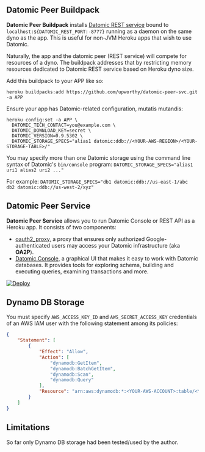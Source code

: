 ## Datomic Peer Buildpack

**Datomic Peer Buildpack** installs [Datomic REST service][0] bound to
`localhost:${DATOMIC_REST_PORT:-8777}` running as a daemon on the same
dyno as the app. This is useful for non-JVM Heroku apps that wish to
use Datomic.

Naturally, the app and the datomic peer (REST service) will compete
for resources of a dyno. The buildpack addresses that by restricting
memory resources dedicated to Datomic REST service based on Heroku
dyno size.

Add this buildpack to your APP like so:

```
heroku buildpacks:add https://github.com/upworthy/datomic-peer-svc.git -a APP
```

Ensure your app has Datomic-related configuration, mutatis mutandis:

```
heroku config:set -a APP \
  DATOMIC_TECH_CONTACT=you@example.com \
  DATOMIC_DOWNLOAD_KEY=secret \
  DATOMIC_VERSION=0.9.5302 \
  DATOMIC_STORAGE_SPECS="alias1 datomic:ddb://<YOUR-AWS-REGION>/<YOUR-STORAGE-TABLE>/"
```

You may specify more than one Datomic storage using the command line
syntax of Datomic's `bin/console` program: `DATOMIC_STORAGE_SPECS="alias1 uri1 alias2 uri2 ..."`

For example: `DATOMIC_STORAGE_SPECS="db1 datomic:ddb://us-east-1/abc db2 datomic:ddb://us-west-2/xyz"`

[0]: http://docs.datomic.com/rest.html

## Datomic Peer Service

**Datomic Peer Service** allows you to run Datomic Console or REST API
as a Heroku app. It consists of two components:

 - [oauth2_proxy,][1] a proxy that ensures only authorized
   Google-authenticated users may access your Datomic infrastructure
   (aka **OA2P**).
 - [Datomic Console,][2] a graphical UI that makes it easy to work
   with Datomic databases. It provides tools for exploring schema,
   building and executing queries, examining transactions and more.

[![Deploy](https://www.herokucdn.com/deploy/button.svg)](https://heroku.com/deploy?template=https://github.com/upworthy/datomic-peer-svc)

[1]: https://github.com/bitly/oauth2_proxy
[2]: http://docs.datomic.com/console.html

## Dynamo DB Storage

You must specify `AWS_ACCESS_KEY_ID` and `AWS_SECRET_ACCESS_KEY`
credentials of an AWS IAM user with the following statement among its
policies:

```json
{
    "Statement": [
        {
            "Effect": "Allow",
            "Action": [
                "dynamodb:GetItem",
                "dynamodb:BatchGetItem",
                "dynamodb:Scan",
                "dynamodb:Query"
            ],
            "Resource": "arn:aws:dynamodb:*:<YOUR-AWS-ACCOUNT>:table/<YOUR-STORAGE-TABLE>"
        }
    ]
}
```

## Limitations

So far only Dynamo DB storage had been tested/used by the author.
